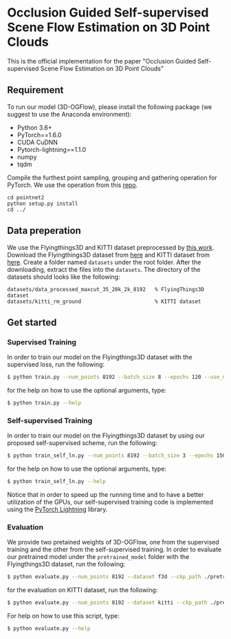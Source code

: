 # Occlusion Guided Self-supervised Scene Flow Estimation on 3D Point Clouds
This is the official implementation for the paper "Occlusion Guided Self-supervised Scene Flow Estimation on 3D Point Clouds"

## Requirement
To run our model (3D-OGFlow), please install the following package (we suggest to use the Anaconda environment):
* Python 3.6+
* PyTorch==1.6.0
* CUDA CuDNN
* Pytorch-lightning==1.1.0
* numpy
* tqdm

Compile the furthest point sampling, grouping and gathering operation for PyTorch. We use the operation from this [repo](https://github.com/sshaoshuai/Pointnet2.PyTorch).
```shell
cd pointnet2
python setup.py install
cd ../
```

## Data preperation
We use the Flyingthings3D and KITTI dataset preprocessed by [this work](https://github.com/xingyul/flownet3d).
Download the Flyingthings3D dataset from [here](https://drive.google.com/file/d/1CMaxdt-Tg1Wct8v8eGNwuT7qRSIyJPY-/view?usp=sharing) and KITTI dataset from [here](https://drive.google.com/open?id=1XBsF35wKY0rmaL7x7grD_evvKCAccbKi).
 Create a folder named `datasets` under the root folder. After the downloading, extract the files into the `datasets`. The directory of the datasets should looks like the following:

```
datasets/data_processed_maxcut_35_20k_2k_8192   % FlyingThings3D dataset
datasets/kitti_rm_ground                        % KITTI dataset
```

## Get started

### Supervised Training
In order to train our model on the Flyingthings3D dataset with the supervised loss, run the following:

```bash
$ python train.py --num_points 8192 --batch_size 8 --epochs 120 --use_multi_gpu True
```
for the help on how to use the optional arguments, type:
```bash
$ python train.py --help
```

### Self-supervised Training
In order to train our model on the Flyingthings3D dataset by using our proposed self-supervised scheme, run the following:

```bash
$ python train_self_ln.py --num_points 8192 --batch_size 3 --epochs 150 --use_multi_gpu True
```
for the help on how to use the optional arguments, type:
```bash
$ python train_self_ln.py --help
```
Notice that in order to speed up the running time and to have a better utilization of the GPUs, our self-supervised training code is implemented using the [PyTorch Lightning](https://www.pytorchlightning.ai/) library.


### Evaluation
We provide two pretained weights of 3D-OGFlow, one from the supervised training and the other from the self-supervised training. In order to evaluate our pretrained model under the ```pretrained_model``` folder with the Flyingthings3D dataset, run the following:

```bash
$ python evaluate.py --num_points 8192 --dataset f3d --ckp_path ./pretrained_model/supervised/PointPWOC_88.6285_114_0.1409.pth
```

for the evaluation on KITTI dataset, run the following:
```bash
$ python evaluate.py --num_points 8192 --dataset kitti --ckp_path ./pretrained_model/supervised/PointPWOC_88.6285_114_0.1409.pth
```
For help on how to use this script, type:
```bash
$ python evaluate.py --help
```
